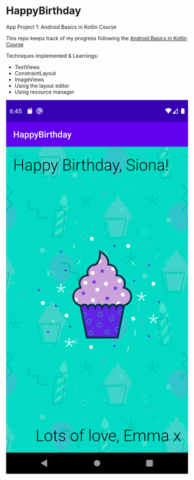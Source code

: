 # HappyBirthday
App Project 1: Android Basics in Kotlin Course

This repo keeps track of my progress following the [Android Basics in Kotlin Course](https://developer.android.com/courses/android-basics-kotlin/course)

Techniques implemented & Learnings:
- TextViews
- ConstraintLayout
- ImageViews
- Using the layout editor
- Using resource manager

![Image of App](https://raw.githubusercontent.com/emwalks/HappyBirthday/master/HappyBirthdayApp.png)
